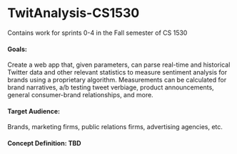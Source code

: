 # TwitAnalysis-CS1530
Contains work for sprints 0-4 in the Fall semester of CS 1530


#### Goals:
Create a web app that, given parameters, can parse real-time and historical Twitter data and other relevant statistics to measure sentiment analysis for brands using a proprietary algorithm. Measurements can be calculated for brand narratives, a/b testing tweet verbiage, product announcements, general consumer-brand relationships, and more.

#### Target Audience:
Brands, marketing firms, public relations firms, advertising agencies, etc.

#### Concept Definition: TBD
